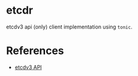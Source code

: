 # etcdr

etcdv3 api (only) client implementation using `tonic`.

# References

- [etcdv3 API](https://etcd.io/docs/v3.3.12/dev-guide/api_concurrency_reference_v3/)
